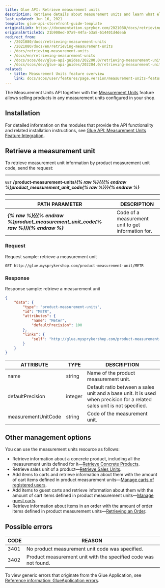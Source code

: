 ```yaml
---
title: Glue API: Retrieve measurement units
description: Retrieve details about measurement units and learn what else you can do with the resource.
last_updated: Jun 16, 2021
template: glue-api-storefront-guide-template
originalLink: https://documentation.spryker.com/2021080/docs/retrieving-measurement-units
originalArticleId: 21b908ed-07a9-44fa-b3a8-614401d4deab
redirect_from:
  - /2021080/docs/retrieving-measurement-units
  - /2021080/docs/en/retrieving-measurement-units
  - /docs/retrieving-measurement-units
  - /docs/en/retrieving-measurement-units
  - /docs/scos/dev/glue-api-guides/202200.0/retrieving-measurement-units.html
  - /docs/scos/dev/glue-api-guides/202204.0/retrieving-measurement-units.html
related:
  - title: Measurement Units feature overview
    link: docs/scos/user/features/page.version/measurement-units-feature-overview.html
---
```


The Measurement Units API together with the [Measurement Units](/docs/pbc/all/product-information-management/{{page.version}}/measurement-units-feature-overview.html) feature allows selling products in any measurement units configured in your shop.

## Installation

For detailed information on the modules that provide the API functionality and related installation instructions, see [Glue API: Measurement Units Feature Integration](/docs/pbc/all/product-information-management/{{page.version}}/install-and-upgrade/install-glue-api/install-the-measurement-units-glue-api.html).

## Retrieve a measurement unit

To retrieve measurement unit information by product measurement unit code, send the request:

---
`GET` **/product-measurement-units/*{% raw %}{{{% endraw %}product_measurement_unit_code{% raw %}}}{% endraw %}***

---

| PATH PARAMETER | DESCRIPTION |
| --- | --- |
| ***{% raw %}{{{% endraw %}product_measurement_unit_code{% raw %}}}{% endraw %}*** | Code of a measurement unit to get information for. |

### Request

Request sample: retrieve a measurement unit

`GET http://glue.mysprykershop.com/product-measurement-unit/METR`

### Response

Response sample: retrieve a measurement unit

```json
{
    "data": {
        "type": "product-measurement-units",
        "id": "METR",
        "attributes": {
            "name": "Meter",
            "defaultPrecision": 100
        },
        "links": {
            "self": "http://glue.mysprykershop.com/product-measurement-units/METR"
        }
    }
}
```

<a name="measurement-units-response-attributes"></a>

| ATTRIBUTE | TYPE | DESCRIPTION |
| --- | --- | --- |
| name | string | Name of the product measurement unit. |
| defaultPrecision | integer | Default ratio between a sales unit and a base unit. It is used when precision for a related sales unit is not specified. |
| measurementUnitCode | string | Code of the measurement unit. |

## Other management options

You can use the measurement units resource as follows:

*  Retrieve information about a concrete product, including all the measurement units defined for it—[Retrieve Concrete Products](/docs/pbc/all/product-information-management/{{page.version}}/manage-using-glue-api/concrete-products/glue-api-retrieve-concrete-products.html).
* Retrieve sales unit of a product—[Retrieve Sales Units](/docs/pbc/all/product-information-management/{{page.version}}/manage-using-glue-api/abstract-products/glue-api-retrieve-abstract-products.html).
*  Add items to carts and retrieve information about them with the amount of cart items defined in product measurement units—[Manage carts of registered users](/docs/pbc/all/cart-and-checkout/{{page.version}}/manage-using-glue-api/manage-carts-of-registered-users/manage-items-in-carts-of-registered-users.html).
* Add items to guest carts and retrieve information about them with the amount of cart items defined in product measurement units—[Manage guest carts](/docs/pbc/all/cart-and-checkout/{{site.version}}/manage-using-glue-api/manage-guest-carts/manage-guest-carts.html).
* Retrieve information about items in an order with the amount of order items defined in product measurement units—[Retrieving an Order](/docs/scos/dev/glue-api-guides/{{page.version}}/managing-customers/retrieving-customer-orders.html).

## Possible errors

| CODE | REASON |
| --- | --- |
| 3401 | No product measurement unit code was specified. |
| 3402 | Product measurement unit with the specified code was not found. |

To view generic errors that originate from the Glue Application, see [Reference information: GlueApplication errors](/docs/scos/dev/glue-api-guides/{{page.version}}/reference-information-glueapplication-errors.html).
